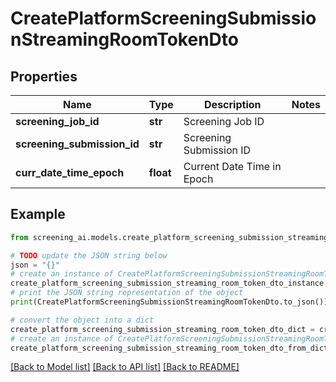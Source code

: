 # CreatePlatformScreeningSubmissionStreamingRoomTokenDto


## Properties

Name | Type | Description | Notes
------------ | ------------- | ------------- | -------------
**screening_job_id** | **str** | Screening Job ID | 
**screening_submission_id** | **str** | Screening Submission ID | 
**curr_date_time_epoch** | **float** | Current Date Time in Epoch | 

## Example

```python
from screening_ai.models.create_platform_screening_submission_streaming_room_token_dto import CreatePlatformScreeningSubmissionStreamingRoomTokenDto

# TODO update the JSON string below
json = "{}"
# create an instance of CreatePlatformScreeningSubmissionStreamingRoomTokenDto from a JSON string
create_platform_screening_submission_streaming_room_token_dto_instance = CreatePlatformScreeningSubmissionStreamingRoomTokenDto.from_json(json)
# print the JSON string representation of the object
print(CreatePlatformScreeningSubmissionStreamingRoomTokenDto.to_json())

# convert the object into a dict
create_platform_screening_submission_streaming_room_token_dto_dict = create_platform_screening_submission_streaming_room_token_dto_instance.to_dict()
# create an instance of CreatePlatformScreeningSubmissionStreamingRoomTokenDto from a dict
create_platform_screening_submission_streaming_room_token_dto_from_dict = CreatePlatformScreeningSubmissionStreamingRoomTokenDto.from_dict(create_platform_screening_submission_streaming_room_token_dto_dict)
```
[[Back to Model list]](../README.md#documentation-for-models) [[Back to API list]](../README.md#documentation-for-api-endpoints) [[Back to README]](../README.md)


